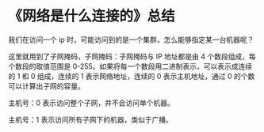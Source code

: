 # 《网络是什么连接的》总结


我们在访问一个 ip 时，可能访问到的是一个集群，怎么能够指定某一台机器呢？

这里就用到了子网掩码，子网掩码：子网掩码与 IP 地址都是由 4 个数段组成，每个数段的取值范围是 0-255。如果将每一个数段用二进制表示，可以表示成连续的 1 和 0 组成，连续的 1 表示网络地址，连续的 0 表示主机地址，通过 0 的个数可以计算出子网的容量。

主机号：0 表示访问整个子网，并不会访问单个机器。

主机号：1 表示访问所有子网下的机器，类似于广播。
